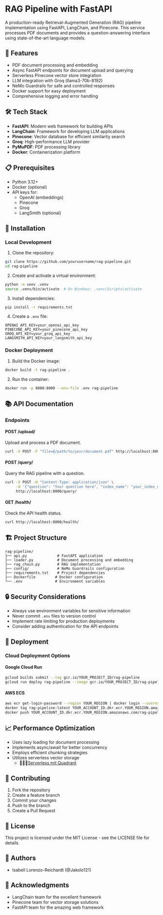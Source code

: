# RAG Pipeline with FastAPI

A production-ready Retrieval-Augmented Generation (RAG) pipeline implementation using FastAPI, LangChain, and Pinecone. This service processes PDF documents and provides a question-answering interface using state-of-the-art language models.

## 🚀 Features

- PDF document processing and embedding
- Async FastAPI endpoints for document upload and querying
- Serverless Pinecone vector store integration
- LLM integration with Groq (llama3-70b-8192)
- NeMo Guardrails for safe and controlled responses
- Docker support for easy deployment
- Comprehensive logging and error handling

## 🛠️ Tech Stack

- **FastAPI**: Modern web framework for building APIs
- **LangChain**: Framework for developing LLM applications
- **Pinecone**: Vector database for efficient similarity search
- **Groq**: High-performance LLM provider
- **PyMuPDF**: PDF processing library
- **Docker**: Containerization platform

## 📋 Prerequisites

- Python 3.12+
- Docker (optional)
- API keys for:
  - OpenAI (embeddings)
  - Pinecone
  - Groq
  - LangSmith (optional)

## 🔧 Installation

### Local Development

1. Clone the repository:

```bash
git clone https://github.com/yourusername/rag-pipeline.git
cd rag-pipeline
```

2. Create and activate a virtual environment:

```bash
python -m venv .venv
source .venv/bin/activate  # On Windows: .venv\Scripts\activate
```

3. Install dependencies:

```bash
pip install -r requirements.txt
```

4. Create a `.env` file:

```env
OPENAI_API_KEY=your_openai_api_key
PINECONE_API_KEY=your_pinecone_api_key
GROQ_API_KEY=your_groq_api_key
LANGSMITH_API_KEY=your_langsmith_api_key
```

### Docker Deployment

1. Build the Docker image:

```bash
docker build -t rag-pipeline .
```

2. Run the container:

```bash
docker run -p 8000:8000 --env-file .env rag-pipeline
```

## 📚 API Documentation

### Endpoints

#### POST /upload/

Upload and process a PDF document.

```bash
curl -X POST -F "file=@/path/to/your/document.pdf" http://localhost:8000/upload/
```

#### POST /query/

Query the RAG pipeline with a question.

```bash
curl -X POST -H "Content-Type: application/json" \
     -d '{"question": "Your question here", "index_name": "your_index_name"}' \
     http://localhost:8000/query/
```

#### GET /health/

Check the API health status.

```bash
curl http://localhost:8000/health/
```

## 🏗️ Project Structure

```
rag-pipeline/
├── api.py              # FastAPI application
├── loader.py           # Document processing and embedding
├── rag_chain.py        # RAG implementation
├── config/             # NeMo Guardrails configuration
├── requirements.txt    # Project dependencies
├── Dockerfile         # Docker configuration
└── .env               # Environment variables
```

## 🔒 Security Considerations

- Always use environment variables for sensitive information
- Never commit `.env` files to version control
- Implement rate limiting for production deployments
- Consider adding authentication for the API endpoints

## 🚀 Deployment

### Cloud Deployment Options

#### Google Cloud Run

```bash
gcloud builds submit --tag gcr.io/YOUR_PROJECT_ID/rag-pipeline
gcloud run deploy rag-pipeline --image gcr.io/YOUR_PROJECT_ID/rag-pipeline
```

#### AWS ECS

```bash
aws ecr get-login-password --region YOUR_REGION | docker login --username AWS --password-stdin
docker tag rag-pipeline:latest YOUR_ACCOUNT_ID.dkr.ecr.YOUR_REGION.amazonaws.com/rag-pipeline
docker push YOUR_ACCOUNT_ID.dkr.ecr.YOUR_REGION.amazonaws.com/rag-pipeline
```

## 📈 Performance Optimization

- Uses lazy loading for document processing
- Implements async/await for better concurrency
- Employs efficient chunking strategies
- Utilizes serverless vector storage
  - 👷🏻‍♀️[Serverless mit Quadrant](https://qdrant.tech/articles/serverless/)

## 🤝 Contributing

1. Fork the repository
2. Create a feature branch
3. Commit your changes
4. Push to the branch
5. Create a Pull Request

## 📝 License

This project is licensed under the MIT License - see the LICENSE file for details.

## 👥 Authors

- Isabell Lorenzo-Reichardt (@Jakolo121)

## 🙏 Acknowledgments

- LangChain team for the excellent framework
- Pinecone team for vector storage solutions
- FastAPI team for the amazing web framework
